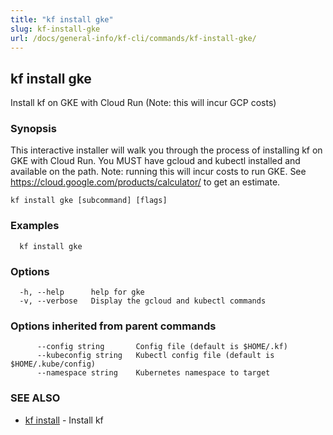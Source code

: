 ```yaml
---
title: "kf install gke"
slug: kf-install-gke
url: /docs/general-info/kf-cli/commands/kf-install-gke/
---
```

## kf install gke

Install kf on GKE with Cloud Run (Note: this will incur GCP costs)

### Synopsis

This interactive installer will walk you through the process of installing kf on GKE with Cloud Run. You MUST have gcloud and kubectl installed and available on the path. Note: running this will incur costs to run GKE. See https://cloud.google.com/products/calculator/ to get an estimate.

```
kf install gke [subcommand] [flags]
```

### Examples

```
  kf install gke
```

### Options

```
  -h, --help      help for gke
  -v, --verbose   Display the gcloud and kubectl commands
```

### Options inherited from parent commands

```
      --config string       Config file (default is $HOME/.kf)
      --kubeconfig string   Kubectl config file (default is $HOME/.kube/config)
      --namespace string    Kubernetes namespace to target
```

### SEE ALSO

* [kf install](/docs/general-info/kf-cli/commands/kf-install/)	 - Install kf

